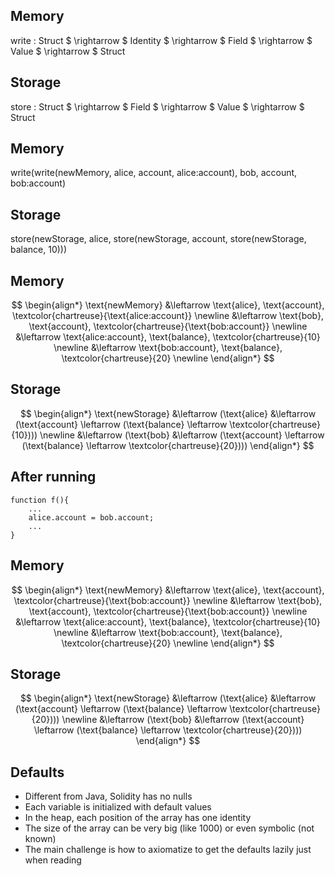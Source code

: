 ## Memory <!-- .element: style="color:aqua" -->
write : Struct $ \rightarrow $ Identity $ \rightarrow $ Field $ \rightarrow $ Value $ \rightarrow $ Struct <!-- .element: class="fragment fade-in" -->

## Storage <!-- .element: style="color:aqua" class="fragment fade-in" -->
store : Struct $ \rightarrow $ Field $ \rightarrow $ Value $ \rightarrow $ Struct <!-- .element: class="fragment fade-in" -->


## Memory <!-- .element: style="color:aqua" -->
write(write(newMemory, alice, account, alice:account), bob, account, bob:account) <!-- .element: class="fragment fade-in" -->

## Storage <!-- .element: style="color:aqua;" class="fragment fade-in" -->
store(newStorage, alice, store(newStorage, account, store(newStorage, balance, 10))) <!-- .element: class="fragment fade-in" -->


## Memory <!-- .element: style="font-size: 40px; color:aqua" -->
$$
\begin{align*}
  \text{newMemory} &\leftarrow \text{alice}, \text{account}, \textcolor{chartreuse}{\text{alice:account}}  \newline
                   &\leftarrow \text{bob}, \text{account}, \textcolor{chartreuse}{\text{bob:account}} \newline
                   &\leftarrow \text{alice:account}, \text{balance}, \textcolor{chartreuse}{10}  \newline
                   &\leftarrow \text{bob:account}, \text{balance}, \textcolor{chartreuse}{20}  \newline
\end{align*}
$$ <!-- .element: style="font-size: 35px;" class="fragment fade-in" -->

## Storage <!-- .element: style="font-size: 40px; color:aqua" class="fragment fade-in" -->
$$
\begin{align*}
  \text{newStorage} &\leftarrow (\text{alice} &\leftarrow (\text{account} \leftarrow (\text{balance} \leftarrow \textcolor{chartreuse}{10})))  \newline
                   &\leftarrow (\text{bob} &\leftarrow (\text{account} \leftarrow (\text{balance} \leftarrow \textcolor{chartreuse}{20})))
\end{align*}
$$ <!-- .element: style="font-size: 35px;" class="fragment fade-in" -->


## After running
```solidity
function f(){
    ...
    alice.account = bob.account;
    ...
}
```


## Memory <!-- .element: style="font-size: 40px; color:aqua" -->
$$
\begin{align*}
  \text{newMemory} &\leftarrow \text{alice}, \text{account}, \textcolor{chartreuse}{\text{bob:account}}  \newline
                   &\leftarrow \text{bob}, \text{account}, \textcolor{chartreuse}{\text{bob:account}} \newline
                   &\leftarrow \text{alice:account}, \text{balance}, \textcolor{chartreuse}{10}  \newline
                   &\leftarrow \text{bob:account}, \text{balance}, \textcolor{chartreuse}{20}  \newline
\end{align*}
$$ <!-- .element: style="font-size: 35px;" class="fragment fade-in" -->

## Storage <!-- .element: style="font-size: 40px; color:aqua" class="fragment fade-in" -->
$$
\begin{align*}
  \text{newStorage} &\leftarrow (\text{alice} &\leftarrow (\text{account} \leftarrow (\text{balance} \leftarrow \textcolor{chartreuse}{20})))  \newline
                   &\leftarrow (\text{bob} &\leftarrow (\text{account} \leftarrow (\text{balance} \leftarrow \textcolor{chartreuse}{20})))
\end{align*}
$$ <!-- .element: style="font-size: 35px;" class="fragment fade-in" -->


## Defaults
- Different from Java, Solidity has no nulls <!-- .element: class="fragment fade-in-then-semi-out" -->
- Each variable is initialized with default values <!-- .element: class="fragment fade-in-then-semi-out" -->
- In the heap, each position of the array has one identity <!-- .element: class="fragment fade-in-then-semi-out" -->
- The size of the array can be very big (like 1000) or even symbolic (not known) <!-- .element: class="fragment fade-in-then-semi-out" -->
- The main challenge is how to axiomatize to get the defaults lazily just when reading <!-- .element: class="fragment fade-in" -->